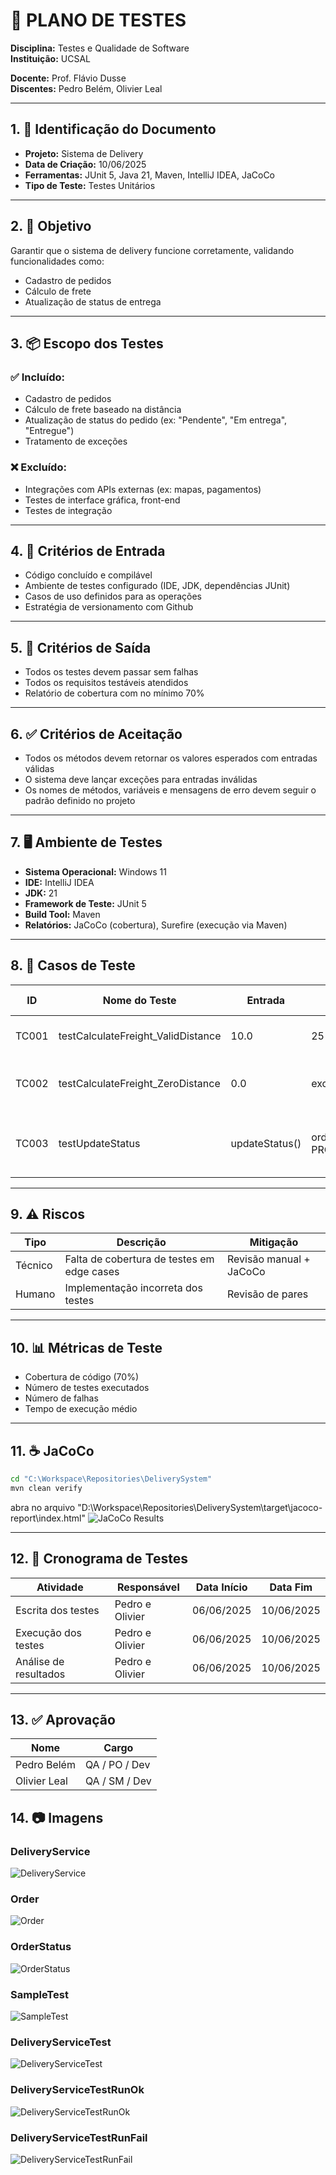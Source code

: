 # 🧪 PLANO DE TESTES

**Disciplina:** Testes e Qualidade de Software  
**Instituição:** UCSAL  

**Docente:** Prof. Flávio Dusse  
**Discentes:** Pedro Belém, Olivier Leal  

---

## 1. 📄 Identificação do Documento

- **Projeto:** Sistema de Delivery  
- **Data de Criação:** 10/06/2025  
- **Ferramentas:** JUnit 5, Java 21, Maven, IntelliJ IDEA, JaCoCo  
- **Tipo de Teste:** Testes Unitários  

---

## 2. 🎯 Objetivo

Garantir que o sistema de delivery funcione corretamente, validando funcionalidades como:

- Cadastro de pedidos  
- Cálculo de frete  
- Atualização de status de entrega  

---

## 3. 📦 Escopo dos Testes

### ✅ Incluído:
- Cadastro de pedidos  
- Cálculo de frete baseado na distância  
- Atualização de status do pedido (ex: "Pendente", "Em entrega", "Entregue")  
- Tratamento de exceções  

### ❌ Excluído:
- Integrações com APIs externas (ex: mapas, pagamentos)  
- Testes de interface gráfica, front-end 
- Testes de integração  

---

## 4. 🚪 Critérios de Entrada

- Código  concluído e compilável  
- Ambiente de testes configurado (IDE, JDK, dependências JUnit)  
- Casos de uso definidos para as operações  
- Estratégia de versionamento com Github

---

## 5. 🚪 Critérios de Saída

- Todos os testes devem passar sem falhas
- Todos os requisitos testáveis atendidos
- Relatório de cobertura com no mínimo 70%

---

## 6. ✅ Critérios de Aceitação

- Todos os métodos devem retornar os valores esperados com entradas válidas  
- O sistema deve lançar exceções para entradas inválidas  
- Os nomes de métodos, variáveis e mensagens de erro devem seguir o padrão definido no projeto

---

## 7. 🖥️ Ambiente de Testes

- **Sistema Operacional:** Windows 11  
- **IDE:** IntelliJ IDEA  
- **JDK:** 21  
- **Framework de Teste:** JUnit 5  
- **Build Tool:** Maven  
- **Relatórios:** JaCoCo (cobertura), Surefire (execução via Maven)  

---

## 8. 🧪 Casos de Teste

| ID     | Nome do Teste                       | Entrada        | Saída Esperada                  | Resultado Esperado                         |
|--------|-------------------------------------|----------------|---------------------------------|--------------------------------------------|
| TC001  | testCalculateFreight_ValidDistance  | 10.0           | 25                              | Frete deve ser 10km * 2.5 = 25.0           |
| TC002  | testCalculateFreight_ZeroDistance   | 0.0            | exception.getMessage()          | Distância deve ser maior que zero          |
| TC003  | testUpdateStatus                    | updateStatus() | order.getStatus() == PROCESSING | Status deve ser atualizado para PROCESSING |

---

## 9. ⚠️ Riscos

| Tipo       | Descrição                                  | Mitigação               |
|------------|--------------------------------------------|-------------------------|
| Técnico    | Falta de cobertura de testes em edge cases | Revisão manual + JaCoCo |
| Humano     | Implementação incorreta dos testes         | Revisão de pares        |

---

## 10. 📊 Métricas de Teste

- Cobertura de código (70%)  
- Número de testes executados  
- Número de falhas  
- Tempo de execução médio  

---


## 11. ☕ JaCoCo
```bash
cd "C:\Workspace\Repositories\DeliverySystem"
mvn clean verify
```
abra no arquivo "D:\Workspace\Repositories\DeliverySystem\target\jacoco-report\index.html"
![JaCoCo Results](https://github.com/pbelem/DeliverySystem/blob/main/assets/JaCoCoResults.png)

---

## 12. 📅 Cronograma de Testes

| Atividade              | Responsável      | Data Início | Data Fim    |
|------------------------|------------------|-------------|-------------|
| Escrita dos testes     | Pedro e Olivier  | 06/06/2025  | 10/06/2025  |
| Execução dos testes    | Pedro e Olivier  | 06/06/2025  | 10/06/2025  |
| Análise de resultados  | Pedro e Olivier  | 06/06/2025  | 10/06/2025  |

---

## 13. ✅ Aprovação

| Nome         | Cargo         |
|--------------|---------------|
| Pedro Belém  | QA / PO / Dev |
| Olivier Leal | QA / SM / Dev |

## 14. 📷 Imagens

### DeliveryService
![DeliveryService](https://github.com/pbelem/DeliverySystem/blob/main/assets/DeliveryService.png)

### Order
![Order](https://github.com/pbelem/DeliverySystem/blob/main/assets/Order.png)

### OrderStatus
![OrderStatus](https://github.com/pbelem/DeliverySystem/blob/main/assets/OrderStatus.png)

### SampleTest
![SampleTest](https://github.com/pbelem/DeliverySystem/blob/main/assets/SampleTest.png)

### DeliveryServiceTest
![DeliveryServiceTest](https://github.com/pbelem/DeliverySystem/blob/main/assets/DeliveryServiceTest.png)

### DeliveryServiceTestRunOk
![DeliveryServiceTestRunOk](https://github.com/pbelem/DeliverySystem/blob/main/assets/DeliveryServiceTestRunOk.png)

### DeliveryServiceTestRunFail
![DeliveryServiceTestRunFail](https://github.com/pbelem/DeliverySystem/blob/main/assets/DeliveryServiceTestRunFail.png)




